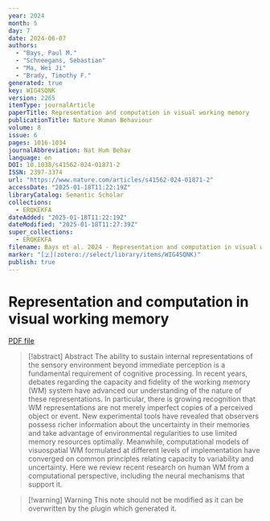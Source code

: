 ```yaml
---
year: 2024
month: 5
day: 7
date: 2024-06-07
authors:
  - "Bays, Paul M."
  - "Schneegans, Sebastian"
  - "Ma, Wei Ji"
  - "Brady, Timothy F."
generated: true
key: WIG4SQNK
version: 2265
itemType: journalArticle
paperTitle: Representation and computation in visual working memory
publicationTitle: Nature Human Behaviour
volume: 8
issue: 6
pages: 1016-1034
journalAbbreviation: Nat Hum Behav
language: en
DOI: 10.1038/s41562-024-01871-2
ISSN: 2397-3374
url: "https://www.nature.com/articles/s41562-024-01871-2"
accessDate: "2025-01-18T11:22:19Z"
libraryCatalog: Semantic Scholar
collections:
  - ERQKEKFA
dateAdded: "2025-01-18T11:22:19Z"
dateModified: "2025-01-18T11:27:39Z"
super_collections:
  - ERQKEKFA
filename: Bays et al. 2024 - Representation and computation in visual working memory.pdf
marker: "[🇿](zotero://select/library/items/WIG4SQNK)"
publish: true
---
```

# Representation and computation in visual working memory

[PDF file](/Papers/PDFs/Bays%20et%20al.%202024%20-%20Representation%20and%20computation%20in%20visual%20working%20memory.pdf)

> [!abstract] Abstract
> The ability to sustain internal representations of the sensory environment beyond immediate perception is a fundamental requirement of cognitive processing. In recent years, debates regarding the capacity and fidelity of the working memory (WM) system have advanced our understanding of the nature of these representations. In particular, there is growing recognition that WM representations are not merely imperfect copies of a perceived object or event. New experimental tools have revealed that observers possess richer information about the uncertainty in their memories and take advantage of environmental regularities to use limited memory resources optimally. Meanwhile, computational models of visuospatial WM formulated at different levels of implementation have converged on common principles relating capacity to variability and uncertainty. Here we review recent research on human WM from a computational perspective, including the neural mechanisms that support it.

>[!warning] Warning
> This note should not be modified as it can be overwritten by the plugin which generated it.

